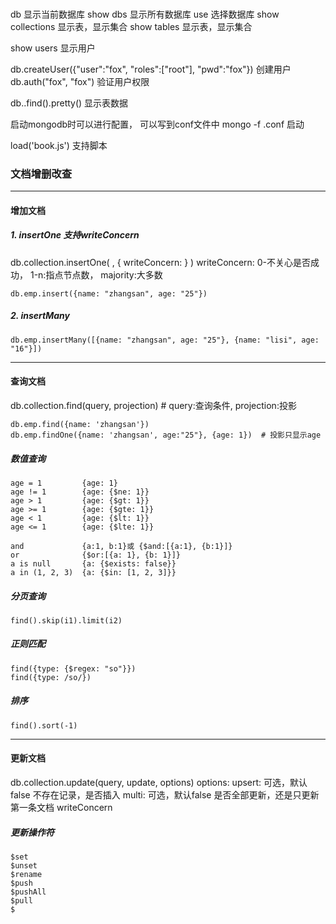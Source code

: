 ### 

db                  显示当前数据库
show dbs            显示所有数据库
use <dbname>        选择数据库
show collections    显示表，显示集合
show tables         显示表，显示集合

show users          显示用户


db.createUser({"user":"fox", "roles":["root"], "pwd":"fox"})    创建用户
db.auth("fox", "fox")       验证用户权限

db.<collections>.find().pretty() 显示表数据

启动mongodb时可以进行配置， 可以写到conf文件中 mongo -f .conf 启动


load('book.js')     支持脚本

### 文档增删改查

----------

#### 增加文档
##### 1. insertOne 支持writeConcern
db.collection.insertOne(
    <document>,
    {
        writeConcern: <document>
    }
)
    writeConcern: 0-不关心是否成功， 1-n:指点节点数， majority:大多数

    db.emp.insert({name: "zhangsan", age: "25"})

##### 2. insertMany
    db.emp.insertMany([{name: "zhangsan", age: "25"}, {name: "lisi", age: "16"}])

---------

#### 查询文档

db.collection.find(query, projection)   # query:查询条件, projection:投影

    db.emp.find({name: 'zhangsan'})
    db.emp.findOne({name: 'zhangsan', age:"25"}, {age: 1})  # 投影只显示age

##### 数值查询
    age = 1         {age: 1}
    age != 1        {age: {$ne: 1}}
    age > 1         {age: {$gt: 1}}
    age >= 1        {age: {$gte: 1}}
    age < 1         {age: {$lt: 1}}
    age <= 1        {age: {$lte: 1}}

    and             {a:1, b:1}或 {$and:[{a:1}, {b:1}]}
    or              {$or:[{a: 1}, {b: 1}]}
    a is null       {a: {$exists: false}}
    a in (1, 2, 3)  {a: {$in: [1, 2, 3]}}

##### 分页查询
    find().skip(i1).limit(i2)

##### 正则匹配
    find({type: {$regex: "so"}})
    find({type: /so/})

##### 排序
    find().sort(-1)

--------

#### 更新文档
db.collection.update(query, update, options)
options:
    upsert: 可选，默认false 不存在记录，是否插入
    multi:  可选，默认false 是否全部更新，还是只更新第一条文档
    writeConcern

##### 更新操作符
    $set
    $unset
    $rename
    $push
    $pushAll
    $pull
    $

